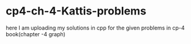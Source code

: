 # cp4-ch-4-Kattis-problems
here I am uploading my solutions in cpp for the given problems in cp-4 book(chapter -4 graph)
